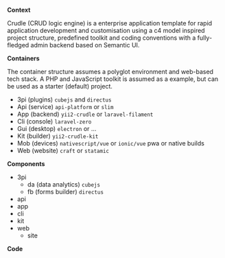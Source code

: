**Context**

Crudle (CRUD logic engine) is a enterprise application template for rapid application development and customisation using a c4 model inspired project structure, predefined toolkit and coding conventions with a fully-fledged admin backend based on Semantic UI.

**Containers**

The container structure assumes a polyglot environment and web-based tech stack. A PHP and JavaScript toolkit is assumed as a example, but can be used as a starter (default) project.

- 3pi   (plugins)   `cubejs` and `directus`
- Api   (service)   `api-platform` or `slim`
- App   (backend)   `yii2-crudle` or `laravel-filament`
- Cli   (console)   `laravel-zero`
- Gui   (desktop)   `electron` or ...
- Kit   (builder)   `yii2-crudle-kit`
- Mob   (devices)   `nativescript/vue` or `ionic/vue` pwa or native builds
- Web   (website)   `craft` or `statamic`

**Components**

- 3pi
    - da (data analytics) `cubejs`
    - fb (forms builder) `directus`
- api
- app
- cli
- kit
- web
    - site

**Code**
